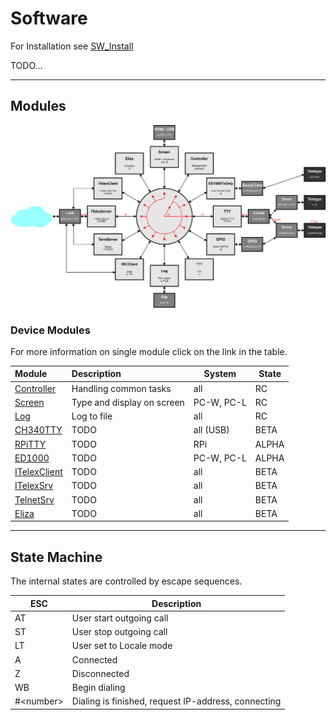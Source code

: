 # Software

For Installation see [SW_Install](/wiki/README_SW_Install.md)

TODO...

---

## Modules

<img src="../img/SW_Modules.png" width="1330px">

### Device Modules

For more information on single module click on the link in the table.

| Module | Description | System | State |
| :--- | :--- | --- | --- |
| [Controller](/wiki/README_SW_DevController.md) | Handling common tasks | all | RC
| [Screen](/wiki/README_SW_DevScreen.md) | Type and display on screen | PC-W, PC-L | RC
| [Log](/wiki/README_SW_DevLog.md) | Log to file | all | RC
| [CH340TTY](/wiki/README_SW_DevCH340TTY.md) | TODO | all (USB) | BETA
| [RPiTTY](/wiki/README_SW_DevRPiTTY.md) | TODO | RPi | ALPHA
| [ED1000](/wiki/README_SW_DevED1000.md) | TODO | PC-W, PC-L | ALPHA
| [ITelexClient](/wiki/README_SW_DevITelexClient.md) | TODO | all | BETA
| [ITelexSrv](/wiki/README_SW_DevITelexSrv.md) | TODO | all | BETA
| [TelnetSrv](/wiki/README_SW_DevTelnetSrv.md) | TODO | all | BETA
| [Eliza](/wiki/README_SW_DevEliza.md) | TODO | all | BETA

---

## State Machine

The internal states are controlled by escape sequences. 

| ESC | Description |
| --- | --- |
| AT | User start outgoing call
| ST | User stop outgoing call
| LT | User set to Locale mode
| A | Connected
| Z | Disconnected
| WB | Begin dialing
| #&lt;number&gt; | Dialing is finished, request IP-address, connecting

